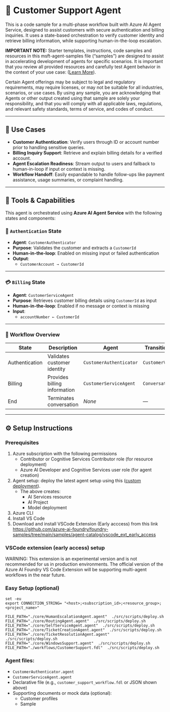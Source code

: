 # 💬 Customer Support Agent

This is a code sample for a multi-phase workflow built with Azure AI Agent Service, designed to assist customers with secure authentication and billing inquiries. It uses a state-based orchestration to verify customer identity and retrieve billing information, while supporting human-in-the-loop escalation.

**IMPORTANT NOTE:** Starter templates, instructions, code samples and resources in this msft-agent-samples file (“samples”) are designed to assist in accelerating development of agents for specific scenarios. It is important that you review all provided resources and carefully test Agent behavior in the context of your use case: ([Learn More](https://learn.microsoft.com/en-us/legal/cognitive-services/agents/transparency-note?context=%2Fazure%2Fai-services%2Fagents%2Fcontext%2Fcontext)). 

Certain Agent offerings may be subject to legal and regulatory requirements, may require licenses, or may not be suitable for all industries, scenarios, or use cases. By using any sample, you are acknowledging that Agents or other output created using that sample are solely your responsibility, and that you will comply with all applicable laws, regulations, and relevant safety standards, terms of service, and codes of conduct.  

---

## 💼 Use Cases

- **Customer Authentication**: Verify users through ID or account number prior to handling sensitive queries.
- **Billing Inquiry Support**: Retrieve and explain billing details for a verified account.
- **Agent Escalation Readiness**: Stream output to users and fallback to human-in-loop if input or context is missing.
- **Workflow Handoff**: Easily expandable to handle follow-ups like payment assistance, usage summaries, or complaint handling.

---

## 🧩 Tools & Capabilities

This agent is orchestrated using **Azure AI Agent Service** with the following states and components:

### 🔐 `Authentication` State

- **Agent**: `CustomerAuthenticator`  
- **Purpose**: Validates the customer and extracts a `CustomerId`
- **Human-in-the-loop**: Enabled on missing input or failed authentication
- **Output**:  
  - `CustomerAccount → CustomerId`

---

### 💳 `Billing` State

- **Agent**: `CustomerServiceAgent`  
- **Purpose**: Retrieves customer billing details using `CustomerId` as input
- **Human-in-the-loop**: Enabled if no message or context is missing
- **Input**:  
  - `accountNumber ← CustomerId`

---

### 🧭 Workflow Overview

| State            | Description                            | Agent                | Transition Event       |
|------------------|----------------------------------------|----------------------|------------------------|
| Authentication   | Validates customer identity            | `CustomerAuthenticator` | `CustomerValidated`    |
| Billing          | Provides billing information           | `CustomerServiceAgent`   | `ConversationEnd`      |
| End              | Terminates conversation                | *None*               | —                      |

---

## ⚙️ Setup Instructions

### Prerequisites

1. Azure subscription with the following permissions
   - Contributor or Cognitive Services Contributor role (for resource deployment)
   - Azure AI Developer and Cognitive Services user role (for agent creation)
2. Agent setup: deploy the latest agent setup using this ([custom deployment](https://www.aka.ms/basic-agent-deployment)).
   - The above creates:
      - AI Services resource
      - AI Project
      - Model deployment
3. Azure CLI
4. Install VS Code
5. Download and install VSCode Extension (Early acccess) from this link https://github.com/azure-ai-foundry/foundry-samples/tree/main/samples/agent-catalog/vscode_ext_early_access


### VSCode extension (early access) setup

WARNING: This extension is an experimental version and is not recommended for us in production environments. The official version of the Azure AI Foundry VS Code Extension will be supporting multi-agent workflows in the near future.


### Easy Setup (optional)

```
set -eu
export CONNECTION_STRING= "<host>;<subscription_id>;<resource_group>;<project_name>"

FILE_PATH="./core/HumanEscalationAgent.agent"  ./src/scripts/deploy.sh
FILE_PATH="./core/RoutingAgent.agent"  ./src/scripts/deploy.sh
FILE_PATH="./core/SelfServiceAgent.agent"  ./src/scripts/deploy.sh
FILE_PATH="./core/TicketCreationAgent.agent"  ./src/scripts/deploy.sh
FILE_PATH="./core/TicketResolutionAgent.agent"  ./src/scripts/deploy.sh
FILE_PATH="./core/WindowsSupport.agent"  ./src/scripts/deploy.sh
FILE_PATH="./workflows/CustomerSupport.fdl"  ./src/scripts/deploy.sh

```

### Agent files:
  - `CustomerAuthenticator.agent`
  - `CustomerServiceAgent.agent`
- Declarative file (e.g., `customer_support_workflow.fdl` or JSON shown above)
- Supporting documents or mock data (optional):  
  - Customer profiles  
  - Sample

